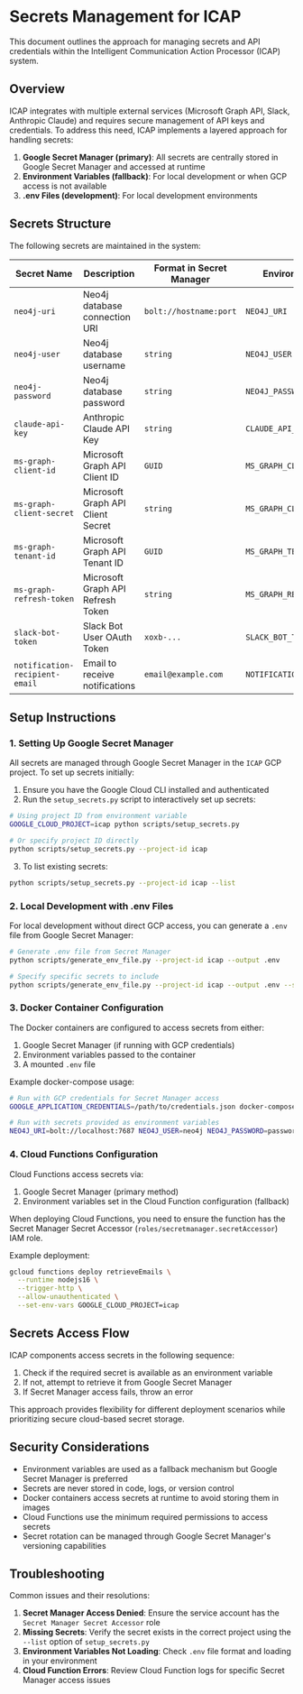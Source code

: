 # Secrets Management for ICAP

This document outlines the approach for managing secrets and API credentials within the Intelligent Communication Action Processor (ICAP) system.

## Overview

ICAP integrates with multiple external services (Microsoft Graph API, Slack, Anthropic Claude) and requires secure management of API keys and credentials. To address this need, ICAP implements a layered approach for handling secrets:

1. **Google Secret Manager (primary)**: All secrets are centrally stored in Google Secret Manager and accessed at runtime
2. **Environment Variables (fallback)**: For local development or when GCP access is not available
3. **.env Files (development)**: For local development environments

## Secrets Structure

The following secrets are maintained in the system:

| Secret Name | Description | Format in Secret Manager | Environment Variable |
|-------------|-------------|--------------------------|----------------------|
| `neo4j-uri` | Neo4j database connection URI | `bolt://hostname:port` | `NEO4J_URI` |
| `neo4j-user` | Neo4j database username | `string` | `NEO4J_USER` |
| `neo4j-password` | Neo4j database password | `string` | `NEO4J_PASSWORD` |
| `claude-api-key` | Anthropic Claude API Key | `string` | `CLAUDE_API_KEY` |
| `ms-graph-client-id` | Microsoft Graph API Client ID | `GUID` | `MS_GRAPH_CLIENT_ID` |
| `ms-graph-client-secret` | Microsoft Graph API Client Secret | `string` | `MS_GRAPH_CLIENT_SECRET` |
| `ms-graph-tenant-id` | Microsoft Graph API Tenant ID | `GUID` | `MS_GRAPH_TENANT_ID` |
| `ms-graph-refresh-token` | Microsoft Graph API Refresh Token | `string` | `MS_GRAPH_REFRESH_TOKEN` |
| `slack-bot-token` | Slack Bot User OAuth Token | `xoxb-...` | `SLACK_BOT_TOKEN` |
| `notification-recipient-email` | Email to receive notifications | `email@example.com` | `NOTIFICATION_RECIPIENT_EMAIL` |

## Setup Instructions

### 1. Setting Up Google Secret Manager

All secrets are managed through Google Secret Manager in the `ICAP` GCP project. To set up secrets initially:

1. Ensure you have the Google Cloud CLI installed and authenticated
2. Run the `setup_secrets.py` script to interactively set up secrets:

```bash
# Using project ID from environment variable
GOOGLE_CLOUD_PROJECT=icap python scripts/setup_secrets.py

# Or specify project ID directly
python scripts/setup_secrets.py --project-id icap
```

3. To list existing secrets:

```bash
python scripts/setup_secrets.py --project-id icap --list
```

### 2. Local Development with .env Files

For local development without direct GCP access, you can generate a `.env` file from Google Secret Manager:

```bash
# Generate .env file from Secret Manager
python scripts/generate_env_file.py --project-id icap --output .env

# Specify specific secrets to include
python scripts/generate_env_file.py --project-id icap --output .env --secrets "neo4j-uri,neo4j-user,neo4j-password,claude-api-key"
```

### 3. Docker Container Configuration

The Docker containers are configured to access secrets from either:

1. Google Secret Manager (if running with GCP credentials)
2. Environment variables passed to the container
3. A mounted `.env` file

Example docker-compose usage:

```bash
# Run with GCP credentials for Secret Manager access
GOOGLE_APPLICATION_CREDENTIALS=/path/to/credentials.json docker-compose up

# Run with secrets provided as environment variables
NEO4J_URI=bolt://localhost:7687 NEO4J_USER=neo4j NEO4J_PASSWORD=password docker-compose up
```

### 4. Cloud Functions Configuration

Cloud Functions access secrets via:

1. Google Secret Manager (primary method)
2. Environment variables set in the Cloud Function configuration (fallback)

When deploying Cloud Functions, you need to ensure the function has the Secret Manager Secret Accessor (`roles/secretmanager.secretAccessor`) IAM role.

Example deployment:

```bash
gcloud functions deploy retrieveEmails \
  --runtime nodejs16 \
  --trigger-http \
  --allow-unauthenticated \
  --set-env-vars GOOGLE_CLOUD_PROJECT=icap
```

## Secrets Access Flow

ICAP components access secrets in the following sequence:

1. Check if the required secret is available as an environment variable
2. If not, attempt to retrieve it from Google Secret Manager
3. If Secret Manager access fails, throw an error

This approach provides flexibility for different deployment scenarios while prioritizing secure cloud-based secret storage.

## Security Considerations

- Environment variables are used as a fallback mechanism but Google Secret Manager is preferred
- Secrets are never stored in code, logs, or version control
- Docker containers access secrets at runtime to avoid storing them in images
- Cloud Functions use the minimum required permissions to access secrets
- Secret rotation can be managed through Google Secret Manager's versioning capabilities

## Troubleshooting

Common issues and their resolutions:

1. **Secret Manager Access Denied**: Ensure the service account has the `Secret Manager Secret Accessor` role
2. **Missing Secrets**: Verify the secret exists in the correct project using the `--list` option of `setup_secrets.py`
3. **Environment Variables Not Loading**: Check `.env` file format and loading in your environment
4. **Cloud Function Errors**: Review Cloud Function logs for specific Secret Manager access issues